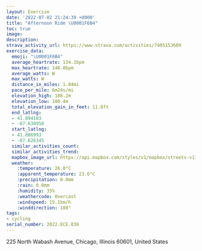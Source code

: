 ```yaml
---
layout: Exercise
date: '2022-07-02 21:24:39 +0000'
title: "Afternoon Ride \U0001F6B4"
toc: true
image:
description:
strava_activity_url: https://www.strava.com/activities/7405153609
exercise_data:
  emoji: "\U0001F6B4"
  average_heartrate: 134.1bpm
  max_heartrate: 148.0bpm
  average_watts: W
  max_watts: W
  distance_in_miles: 1.04mi
  pace_per_mile: 6m24s/mi
  elevation_high: 186.2m
  elevation_low: 180.4m
  total_elevation_gain_in_feet: 11.8ft
  end_latlng:
  - 41.894103
  - -87.634958
  start_latlng:
  - 41.886993
  - -87.626345
  similar_activities_count:
  similar_activities_trend:
  mapbox_image_url: https://api.mapbox.com/styles/v1/mapbox/streets-v11/static/path-5+787af2-1.0(u%60t~FtoyuOGZZhCCj%40%40LE%5C%40XIHM%40aEPWBQCY%40KDOCe%40%40EHKOUD%5B%3FEBE%5CMPI%5CB%60CAf%40Oh%40AXDx%40C%5CJbDEl%40Fb%40BnCAbAGVg%40%3F_%40CDZe%40CQOGAGRY%40MCWBMA%5D%40WHIHKFWIi%40GQDg%40%40ICAFc%40ZGZ%3F~%40CVDr%40Ad%40FlEFn%40Aj%40%40f%40%3FJCBG%3FUDYPI%40OIE%40GAMHAKg%40FKMG%40ECAKIIKGMAWRKAGCMHACM%40MEUFs%40Bq%40AUCKW%3FGEC%40WKS%3FIKCFAEUYB),pin-s-s+e5b22e(-87.62635,41.88699),pin-s-f+89ae00(-87.63496,41.89410000000002)/auto/800x800?access_token=pk.eyJ1Ijoiam9zaGJlY2ttYW4iLCJhIjoiY205eWR2aDd1MWZ6djJrbXc4a3M0bWZleiJ9.XiG9OWkNcZk2QzjJbxLB4A
  weather:
    :temperature: 26.0°C
    :apparent_temperature: 23.6°C
    :precipitation: 0.0mm
    :rain: 0.0mm
    :humidity: 33%
    :weathercode: Overcast
    :windspeed: 15.1km/h
    :winddirection: 108°
tags:
- cycling
serial_number: 2022.ECE.036
---
```

225 North Wabash Avenue, Chicago, Illinois 60601, United States
